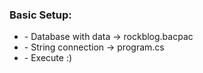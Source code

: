 <h3>Basic Setup:</h3>

<ul>
<li> - Database with data -> rockblog.bacpac </li>
<li> - String connection -> program.cs </li>
<li> - Execute :) </li>
<ul>